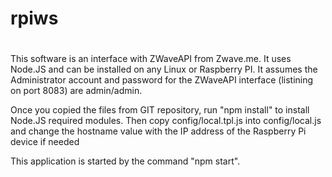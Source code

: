 # rpiws
#
This software is an interface with ZWaveAPI from Zwave.me.
It uses Node.JS and can be installed on any Linux or Raspberry PI.
It assumes the Administrator account and password for the ZWaveAPI interface (listining on port 8083) are admin/admin.

Once you copied the files from GIT repository, run "npm install" to install Node.JS required modules.
Then copy config/local.tpl.js into config/local.js and change the hostname value with the IP address of
the Raspberry Pi device if needed

This application is started by the command "npm start".
